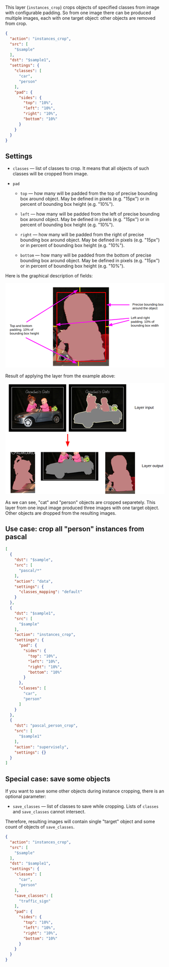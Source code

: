 This layer (`instances_crop`) crops objects of specified classes from image with configurable padding. So from one image there can be produced multiple images, each with one target object: other objects are removed from crop.

```json
{
  "action": "instances_crop",
  "src": [
    "$sample"
  ],
  "dst": "$sample1",
  "settings": {
    "classes": [
      "car",
      "person"
    ],
    "pad": {
      "sides": {
        "top": "10%",
        "left": "10%",
        "right": "10%",
        "bottom": "10%"
      }
    }
  }
}
```

## Settings

- `classes` — list of classes to crop. It means that all objects of such classes will be cropped from image.

- `pad`

    - `top` — how many will be padded from the top of precise bounding box around object. May be defined in pixels (e.g. "15px") or in percent of bounding box height (e.g. "10%").

    - `left` — how many will be padded from the left of precise bounding box around object. May be defined in pixels (e.g. "15px") or in percent of bounding box height (e.g. "10%").

    - `right` — how many will be padded from the right of precise bounding box around object. May be defined in pixels (e.g. "15px") or in percent of bounding box height (e.g. "10%").

    - `bottom` — how many will be padded from the bottom of precise bounding box around object. May be defined in pixels (e.g. "15px") or in percent of bounding box height (e.g. "10%").

Here is the graphical description of fields:

![](../../assets/legacy/all_images/instcrop_007.png)

Result of applying the layer from the example above:

![](../../assets/legacy/all_images/instcrop_006.png)

As we can see, "cat" and "person" objects are cropped separetely. This layer from one input image produced three images with one target object. Other objects are dropped from the resulting images.

## Use case: crop all "person" instances from pascal

```json
[
  {
    "dst": "$sample",
    "src": [
      "pascal/*"
    ],
    "action": "data",
    "settings": {
      "classes_mapping": "default"
    }
  },
  {
    "dst": "$sample1",
    "src": [
      "$sample"
    ],
    "action": "instances_crop",
    "settings": {
      "pad": {
        "sides": {
          "top": "10%",
          "left": "10%",
          "right": "10%",
          "bottom": "10%"
        }
      },
      "classes": [
        "car",
        "person"
      ]
    }
  },
  {
    "dst": "pascal_person_crop",
    "src": [
      "$sample1"
    ],
    "action": "supervisely",
    "settings": {}
  }
]
```

## Special case: save some objects

If you want to save some other objects during instance cropping, there is an optional parameter:

- `save_classes` — list of classes to save while cropping. Lists of `classes` and `save_classes` cannot intersect.

Therefore, resulting images will contain single "target" object and some count of objects of `save_classes`.

```json
{
  "action": "instances_crop",
  "src": [
    "$sample"
  ],
  "dst": "$sample1",
  "settings": {
    "classes": [
      "car",
      "person"
    ],
    "save_classes": [
      "traffic_sign"
    ],
    "pad": {
      "sides": {
        "top": "10%",
        "left": "10%",
        "right": "10%",
        "bottom": "10%"
      }
    }
  }
}
```

